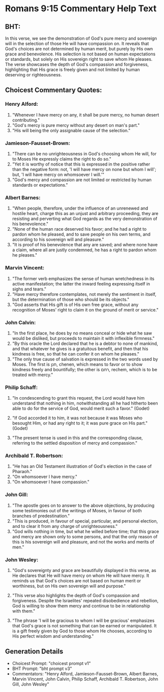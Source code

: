 # Romans 9:15 Commentary Help Text

## BHT:
In this verse, we see the demonstration of God's pure mercy and sovereign will in the selection of those He will have compassion on. It reveals that God's choices are not determined by human merit, but purely by His own grace and benevolence. His selection is not based on human expectations or standards, but solely on His sovereign right to save whom He pleases. The verse showcases the depth of God's compassion and forgiveness, highlighting that His grace is freely given and not limited by human deserving or righteousness.

## Choicest Commentary Quotes:
### Henry Alford:
1. "Whenever I have mercy on any, it shall be pure mercy, no human desert contributing."
2. "God's mercy is pure mercy without any desert on man's part."
3. "His will being the only assignable cause of the selection."

### Jamieson-Fausset-Brown:
1. "There can be no unrighteousness in God's choosing whom He will, for to Moses He expressly claims the right to do so."
2. "Yet it is worthy of notice that this is expressed in the positive rather than the negative form: not, 'I will have mercy on none but whom I will'; but, 'I will have mercy on whomsoever I will.'"
3. "God's mercy and compassion are not limited or restricted by human standards or expectations."

### Albert Barnes:
1. "When people, therefore, under the influence of an unrenewed and hostile heart, charge this as an unjust and arbitrary proceeding, they are resisting and perverting what God regards as the very demonstration of his benevolence."
2. "None of the human race deserved his favor; and he had a right to pardon whom he pleased, and to save people on his own terms, and according to his sovereign will and pleasure."
3. "It is proof of his benevolence that any are saved; and where none have a claim, where all are justly condemned, he has a right to pardon whom he pleases."

### Marvin Vincent:
1. "The former verb emphasizes the sense of human wretchedness in its active manifestation; the latter the inward feeling expressing itself in sighs and tears." 
2. "Have mercy therefore contemplates, not merely the sentiment in itself, but the determination of those who should be its objects." 
3. "God asserts that His gift is of His own free grace, without any recognition of Moses' right to claim it on the ground of merit or service."

### John Calvin:
1. "In the first place, he does by no means conceal or hide what he saw would be disliked, but proceeds to maintain it with inflexible firmness."
2. "By this oracle the Lord declared that he is a debtor to none of mankind, and that whatever he gives is a gratuitous benefit, and then that his kindness is free, so that he can confer it on whom he pleases."
3. "The only true cause of salvation is expressed in the two words used by Moses. The first is חנן, chenen, which means to favor or to show kindness freely and bountifully; the other is רחם, rechem, which is to be treated with mercy."

### Philip Schaff:
1. "In condescending to grant this request, the Lord would have him understand that nothing in him, notwithstanding all he had hitherto been able to do for the service of God, would merit such a favor." (Godet)

2. "If God accorded it to him, it was not because it was Moses who besought Him, or had any right to it; it was pure grace on His part." (Godet)

3. "The present tense is used in this and the corresponding clause, referring to the settled disposition of mercy and compassion."

### Archibald T. Robertson:
1. "He has an Old Testament illustration of God's election in the case of Pharaoh." 
2. "On whomsoever I have mercy." 
3. "On whomsoever I have compassion."

### John Gill:
1. "The apostle goes on to answer to the above objections, by producing some testimonies out of the writings of Moses, in favour of both branches of predestination."
2. "This is produced, in favour of special, particular, and personal election, and to clear it from any charge of unrighteousness."
3. "God wills nothing in time, but what he willed before time; that this grace and mercy are shown only to some persons, and that the only reason of this is his sovereign will and pleasure, and not the works and merits of men."

### John Wesley:
1. "God's sovereignty and grace are beautifully displayed in this verse, as He declares that He will have mercy on whom He will have mercy. It reminds us that God's choices are not based on human merit or worthiness, but on His own sovereign will and purpose."

2. "This verse also highlights the depth of God's compassion and forgiveness. Despite the Israelites' repeated disobedience and rebellion, God is willing to show them mercy and continue to be in relationship with them."

3. "The phrase 'I will be gracious to whom I will be gracious' emphasizes that God's grace is not something that can be earned or manipulated. It is a gift freely given by God to those whom He chooses, according to His perfect wisdom and understanding."


## Generation Details
- Choicest Prompt: "choicest prompt v1"
- BHT Prompt: "bht prompt v3"
- Commentators: "Henry Alford, Jamieson-Fausset-Brown, Albert Barnes, Marvin Vincent, John Calvin, Philip Schaff, Archibald T. Robertson, John Gill, John Wesley"
